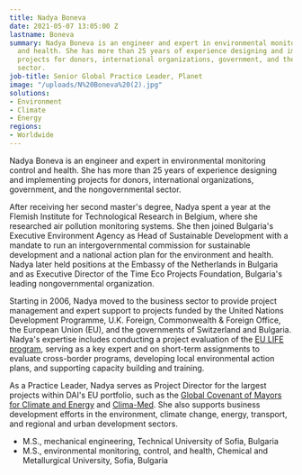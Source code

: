 ```yaml
---
title: Nadya Boneva
date: 2021-05-07 13:05:00 Z
lastname: Boneva
summary: Nadya Boneva is an engineer and expert in environmental monitoring control
  and health. She has more than 25 years of experience designing and implementing
  projects for donors, international organizations, government, and the nongovernmental
  sector.
job-title: Senior Global Practice Leader, Planet
image: "/uploads/N%20Boneva%20(2).jpg"
solutions:
- Environment
- Climate
- Energy
regions:
- Worldwide
---
```


Nadya Boneva is an engineer and expert in environmental monitoring control and health. She has more than 25 years of experience designing and implementing projects for donors, international organizations, government, and the nongovernmental sector.

After receiving her second master's degree, Nadya spent a year at the Flemish Institute for Technological Research in Belgium, where she researched air pollution monitoring systems. She then joined Bulgaria's Executive Environment Agency as Head of Sustainable Development with a mandate to run an intergovernmental commission for sustainable development and a national action plan for the environment and health. Nadya later held positions at the Embassy of the Netherlands in Bulgaria and as Executive Director of the Time Eco Projects Foundation, Bulgaria's leading nongovernmental organization. 

Starting in 2006, Nadya moved to the business sector to provide project management and expert support to projects funded by the United Nations Development Programme, U.K. Foreign, Commonwealth & Foreign Office, the European Union (EU), and the governments of Switzerland and Bulgaria. Nadya's expertise includes conducting a project evaluation of the [EU LIFE program](https://www.dai.com/our-work/projects/worldwide-technical-support-eu-life-programme), serving as a key expert and on short-term assignments to evaluate cross-border programs, developing local environmental action plans, and supporting capacity building and training.

As a Practice Leader, Nadya serves as Project Director for the largest projects within DAI's EU portfolio, such as the [Global Covenant of Mayors for Climate and Energy](https://www.dai.com/our-work/projects/asia-global-covenant-of-mayors-for-climate-gcom-and-energy) and [Clima-Med](https://www.dai.com/our-work/projects/regional-eu-for-climate-action-in-the-european-neighbourhood-instrument-eni-southern-neighbourhood). She also supports business development efforts in the environment, climate change, energy, transport, and regional and urban development sectors. 

* M.S., mechanical engineering, Technical University of Sofia, Bulgaria
* M.S., environmental monitoring, control, and health, Chemical and Metallurgical University, Sofia, Bulgaria 